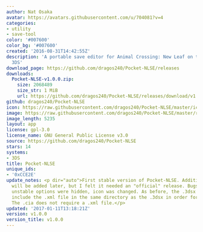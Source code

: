 ```yaml
---
author: Nat Osaka
avatar: https://avatars.githubusercontent.com/u/704081?v=4
categories:
- utility
- save-tool
color: '#007600'
color_bg: '#007600'
created: '2016-08-31T14:42:55Z'
description: 'A portable save editor for Animal Crossing: New Leaf on the Nintendo
  3DS'
download_page: https://github.com/dragos240/Pocket-NLSE/releases
downloads:
  Pocket-NLSE-v1.0.0.zip:
    size: 2068489
    size_str: 1 MiB
    url: https://github.com/dragos240/Pocket-NLSE/releases/download/v1.0.0/Pocket-NLSE-v1.0.0.zip
github: dragos240/Pocket-NLSE
icon: https://raw.githubusercontent.com/dragos240/Pocket-NLSE/master/icon.png
image: https://raw.githubusercontent.com/dragos240/Pocket-NLSE/master/res/banner%20icon.png
image_length: 5235
layout: app
license: gpl-3.0
license_name: GNU General Public License v3.0
source: https://github.com/dragos240/Pocket-NLSE
stars: 14
systems:
- 3DS
title: Pocket-NLSE
unique_ids:
- '0xCCE2E'
update_notes: <p dir="auto">First stable version of Pocket-NLSE. Additional features
  will be added later, but I felt it needed an "official" release. Bugs were fixed,
  unstable options were hidden, icon was changed. As before, the .3dsx requires you
  include the .xml file in the same directory as the .3dsx in order for it to work.
  The .cia does not require a .xml file.</p>
updated: '2017-01-11T13:18:21Z'
version: v1.0.0
version_title: v1.0.0
---
```

